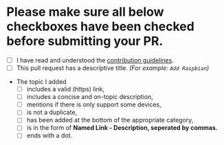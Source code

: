 # Please make sure all below checkboxes have been checked before submitting your PR.

- [ ] I have read and understood the [contribution guidelines](https://github.com/thibmaek/awesome-raspberrypi/blob/master/CONTRIBUTING.md).
- [ ] This pull request has a descriptive title. *(For example: `Add Raspbian`)*
- The topic I added
	- [ ] includes a valid (https) link,
	- [ ] includes a concise and on-topic description,
	- [ ] mentions if there is only support some devices,
	- [ ] is not a duplicate,
	- [ ] has been added at the bottom of the appropriate category,
	- [ ] is in the form of **Named Link - Description, seperated by commas.**
	- [ ] ends with a dot.
